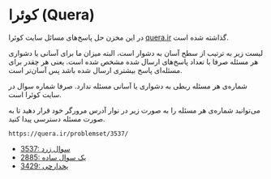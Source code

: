 # کوئرا (Quera)

در این مخزن حل پاسخ‌های مسائل سایت کوئرا
[quera.ir](https://quera.ir/)
گذاشته شده است.

لیست زیر به ترتیب از سطح آسان به دشوار است،
البته میزان ما برای آسانی یا دشواری هر مسئله صرفا
با تعداد پاسخ‌های ارسال شده مشخص شده است.
یعنی هر چقدر برای مسئله‌ای پاسخ بیشتری ارسال شده باشد پس آسان‌تر است.

شماره‌ی هر مسئله ربطی به دشواری یا آسانی مسئله ندارد.
صرفا شماره سوال در سایت کوئرا است.

می‌توانید شماره‌ی هر مسئله را به صورت زیر در نوار آدرس مرورگر خود
قرار دهید تا به صورت مسئله دسترسی پیدا کنید.

```url
https://quera.ir/problemset/3537/
```

- [3537: سوال زرد](https://quera.ir/problemset/3537/)
- [2885: یک سوال ساده](https://quera.ir/problemset/2885/)
- [3429: یخدارچی](https://quera.ir/problemset/3429/)